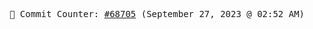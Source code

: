 <p align="center">
    <samp>
        📮 Commit Counter: <a href="https://github.com/Javascript-void0/Javascript-void0/commits/main">#68705</a> (September 27, 2023 @ 02:52 AM)
    </samp>
</p>